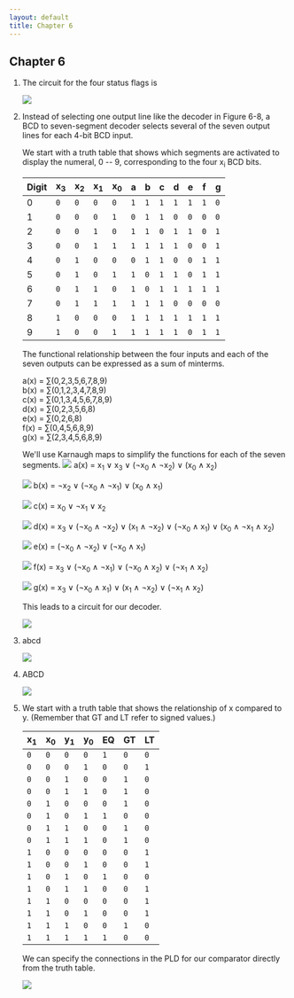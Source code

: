 ```yaml
---
layout: default
title: Chapter 6
---
```


## Chapter 6

1.  The circuit for the four status flags is

    ![](./assets/images/ch_06/status_flags.svg)

2.  Instead of selecting one output line like the decoder in Figure 6-8, a BCD to seven-segment decoder selects several of the seven output lines for each 4-bit BCD input.

    We start with a truth table that shows which segments are activated to display the numeral, 0 -- 9, corresponding to the four x<sub>i</sub> BCD bits.
            
    |Digit|x<sub>3</sub>|x<sub>2</sub>|x<sub>1</sub>|x<sub>0</sub>| a | b | c | d | e | f | g |
    |-----|-------------|-------------|-------------|-------------|---|---|---|---|---|---|---|
    |  0  |     `0`     |     `0`     |     `0`     |     `0`     |`1`|`1`|`1`|`1`|`1`|`1`|`0`|
    |  1  |     `0`     |     `0`     |     `0`     |     `1`     |`0`|`1`|`1`|`0`|`0`|`0`|`0`|
    |  2  |     `0`     |     `0`     |     `1`     |     `0`     |`1`|`1`|`0`|`1`|`1`|`0`|`1`|
    |  3  |     `0`     |     `0`     |     `1`     |     `1`     |`1`|`1`|`1`|`1`|`0`|`0`|`1`|
    |  4  |     `0`     |     `1`     |     `0`     |     `0`     |`0`|`1`|`1`|`0`|`0`|`1`|`1`|
    |  5  |     `0`     |     `1`     |     `0`     |     `1`     |`1`|`0`|`1`|`1`|`0`|`1`|`1`|
    |  6  |     `0`     |     `1`     |     `1`     |     `0`     |`1`|`0`|`1`|`1`|`1`|`1`|`1`|
    |  7  |     `0`     |     `1`     |     `1`     |     `1`     |`1`|`1`|`1`|`0`|`0`|`0`|`0`|
    |  8  |     `1`     |     `0`     |     `0`     |     `0`     |`1`|`1`|`1`|`1`|`1`|`1`|`1`|
    |  9  |     `1`     |     `0`     |     `0`     |     `1`     |`1`|`1`|`1`|`1`|`0`|`1`|`1`|
            
    The functional relationship between the four inputs and each of the seven outputs can be expressed as a sum of minterms.

    a(x) = &sum;(0,2,3,5,6,7,8,9)<br/>
    b(x) = &sum;(0,1,2,3,4,7,8,9)<br/>
    c(x) = &sum;(0,1,3,4,5,6,7,8,9)<br/>
    d(x) = &sum;(0,2,3,5,6,8)<br/>
    e(x) = &sum;(0,2,6,8)<br/>
    f(x) = &sum;(0,4,5,6,8,9)<br/>
    g(x) = &sum;(2,3,4,5,6,8,9)
        
    We'll use Karnaugh maps to simplify the functions for each of the seven segments.
    ![](./assets/images/ch_06/7segment_a.svg)
    a(x) = x<sub>1</sub> &or; x<sub>3</sub> &or; (&not;x<sub>0</sub> &and; &not;x<sub>2</sub>) &or; (x<sub>0</sub> &and; x<sub>2</sub>)

    ![](./assets/images/ch_06/7segment_b.svg)
    b(x) = &not;x<sub>2</sub> &or;  (&not;x<sub>0</sub> &and; &not;x<sub>1</sub>) &or; (x<sub>0</sub> &and; x<sub>1</sub>)

    ![](./assets/images/ch_06/7segment_c.svg)
    c(x) = x<sub>0</sub> &or; &not;x<sub>1</sub> &or; x<sub>2</sub>

    ![](./assets/images/ch_06/7segment_d.svg)
    d(x) = x<sub>3</sub> &or; (&not;x<sub>0</sub> &and; &not;x<sub>2</sub>) &or; (x<sub>1</sub> &and; &not;x<sub>2</sub>) &or; (&not;x<sub>0</sub> &and; x<sub>1</sub>) &or; (x<sub>0</sub> &and; &not;x<sub>1</sub> &and; x<sub>2</sub>)

    ![](./assets/images/ch_06/7segment_e.svg)
    e(x) = (&not;x<sub>0</sub> &and; &not;x<sub>2</sub>) &or; (&not;x<sub>0</sub> &and; x<sub>1</sub>)

    ![](./assets/images/ch_06/7segment_f.svg)
    f(x) = x<sub>3</sub> &or; (&not;x<sub>0</sub> &and; &not;x<sub>1</sub>) &or; (&not;x<sub>0</sub> &and; x<sub>2</sub>) &or; (&not;x<sub>1</sub> &and; x<sub>2</sub>)

    ![](./assets/images/ch_06/7segment_g.svg)
    g(x) = x<sub>3</sub> &or; (&not;x<sub>0</sub> &and; x<sub>1</sub>) &or; (x<sub>1</sub> &and; &not;x<sub>2</sub>) &or; (&not;x<sub>1</sub> &and; x<sub>2</sub>)

    This leads to a circuit for our decoder.

    ![](./assets/images/ch_06/7segment_decoder.svg)

3.  abcd

    ![](./assets/images/ch_06/lower_ROM.svg)

4.  ABCD

    ![](./assets/images/ch_06/upper_ROM.svg)

5.  We start with a truth table that shows the relationship of x compared to y. (Remember that GT and LT refer to signed values.)
        
    |x<sub>1</sub>|x<sub>0</sub>|y<sub>1</sub>|y<sub>0</sub>| EQ | GT | LT |
    |-------------|-------------|-------------|-------------|----|----|----|
    |     `0`     |     `0`     |     `0`     |     `0`     |`1` |`0` |`0` |
    |     `0`     |     `0`     |     `0`     |     `1`     |`0` |`0` |`1` |
    |     `0`     |     `0`     |     `1`     |     `0`     |`0` |`1` |`0` |
    |     `0`     |     `0`     |     `1`     |     `1`     |`0` |`1` |`0` |
    |     `0`     |     `1`     |     `0`     |     `0`     |`0` |`1` |`0` |
    |     `0`     |     `1`     |     `0`     |     `1`     |`1` |`0` |`0` |
    |     `0`     |     `1`     |     `1`     |     `0`     |`0` |`1` |`0` |
    |     `0`     |     `1`     |     `1`     |     `1`     |`0` |`1` |`0` |
    |     `1`     |     `0`     |     `0`     |     `0`     |`0` |`0` |`1` |
    |     `1`     |     `0`     |     `0`     |     `1`     |`0` |`0` |`1` |
    |     `1`     |     `0`     |     `1`     |     `0`     |`1` |`0` |`0` |
    |     `1`     |     `0`     |     `1`     |     `1`     |`0` |`0` |`1` |
    |     `1`     |     `1`     |     `0`     |     `0`     |`0` |`0` |`1` |
    |     `1`     |     `1`     |     `0`     |     `1`     |`0` |`0` |`1` |
    |     `1`     |     `1`     |     `1`     |     `0`     |`0` |`1` |`0` |
    |     `1`     |     `1`     |     `1`     |     `1`     |`1` |`0` |`0` |

    We can specify the connections in the PLD for our comparator directly from the truth table.
      
    ![](./assets/images/ch_06/comparator.svg)


